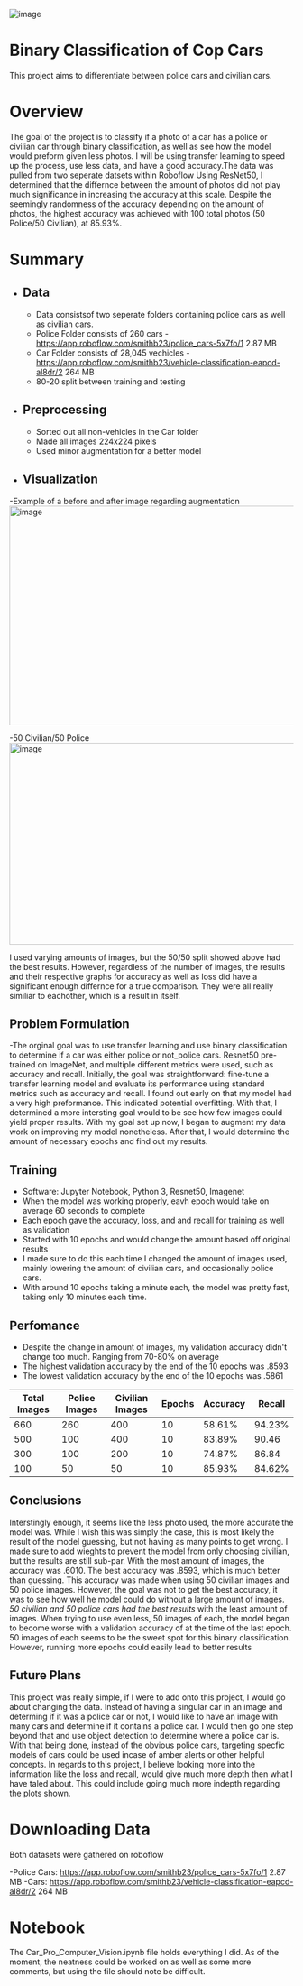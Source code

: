 ![image](https://github.com/user-attachments/assets/362f9f1c-c5f7-4cbc-9416-e2cf087f7cde)
# Binary Classification of Cop Cars
This project aims to differentiate between police cars and civilian cars.

# Overview
The goal of the project is to classify if a photo of a car has a police or civilian car through binary classification, as well as see how the model would preform given less photos. I will be using transfer learning to speed up the process, use less data, and have a good accuracy.The data was pulled from two seperate datsets within Roboflow Using ResNet50, I determined that the differnce between the amount of photos did not play much significance in increasing the accuracy at this scale. Despite the seemingly randomness of the accuracy depending on the amount of photos, the highest accuracy was achieved with 100 total photos (50 Police/50 Civilian), at 85.93%.

# Summary 
- ## Data
    - Data consistsof two seperate folders containing police cars as well as civilian cars.
    - Police Folder consists of 260 cars
          -https://app.roboflow.com/smithb23/police_cars-5x7fo/1   2.87 MB
    - Car Folder consists of 28,045 vechicles
          -https://app.roboflow.com/smithb23/vehicle-classification-eapcd-al8dr/2 264 MB
    - 80-20 split between training and testing
    
- ## Preprocessing
    - Sorted out all non-vehicles in the Car folder
    - Made all images 224x224 pixels
    - Used minor augmentation for a better model
 
- ## Visualization
-Example of a before and after image regarding augmentation
<img width="757" height="389" alt="image" src="https://github.com/user-attachments/assets/c5aa3d7f-6c40-46fa-b517-2ab1246924ff" />

-50 Civilian/50 Police
<img width="850" height="358" alt="image" src="https://github.com/user-attachments/assets/fbc9f807-2ff1-4688-8957-4b809270e180" />

I used varying amounts of images, but the 50/50 split showed above had the best results. However, regardless of the number of images, the results and their respective graphs for accuracy as well as loss did have a significant enough differnce for a true comparison. They were all really similiar to eachother, which is a result in itself.




## Problem Formulation
-The orginal goal was to use transfer learning and use binary classification to determine if a car was either police or       not_police cars. Resnet50 pre-trained on ImageNet, and multiple different metrics were used, such as accuracy and recall. Initially, the goal was straightforward: fine-tune a transfer learning model and evaluate its performance using standard metrics such as accuracy and recall. I found out early on that my model had a very high preformance. This indicated potential overfitting. With that, I determined a more intersting goal would to be see how few images could yield proper results. With my goal set up now, I began to augment my data work on improving my model nonetheless. After that, I would determine the amount of necessary epochs and find out my results.
  
## Training
- Software: Jupyter Notebook, Python 3, Resnet50, Imagenet
- When the model was working properly, eavh epoch would take on average 60 seconds to complete
- Each epoch gave the accuracy, loss, and and recall for training as well as validation
- Started with 10 epochs and would change the amount based off original results
- I made sure to do this each time I changed the amount of images used, mainly lowering the amount of civilian cars, and occasionally police cars.
- With around 10 epochs taking a minute each, the model was pretty fast, taking only 10 minutes each time.

## Perfomance
- Despite the change in amount of images, my validation accuracy didn't change too much. Ranging from 70-80% on average
- The highest validation accuracy by the end of the 10 epochs was .8593
- The lowest validation accuracy by the end of the 10 epochs was .5861

|Total Images|Police Images|Civilian Images|Epochs|Accuracy|Recall|
|---|---|---|---|---|---|
|660|260|400|10|58.61%|94.23%|
|500|100|400|10|83.89%|90.46|
|300|100|200|10|74.87%|86.84|
|100|50|50|10|85.93%|84.62%|


## Conclusions
Interstingly enough, it seems like the less photo used, the more accurate the model was. While I wish this was simply the case, this is most likely the result of the model guessing, but not having as many points to get wrong. I made sure to add wieghts to prevent the model from only choosing civilian, but the results are still sub-par. With the most amount of images, the accuracy was .6010. The best accuracy was .8593, which is much better than guessing. This accuracy was made when using 50 civilian images and 50 police images. However, the goal was not to get the best accuracy, it was to see how well he model could do without a large amount of images. *50 civilian and 50 police cars had the best results* with the least amount of images. When trying to use even less, 50 images of each, the model began to become worse with a validation accuracy of at the time of the last epoch. 50 images of each seems to be the sweet spot for this binary classification. However, running more epochs could easily lead to better results

## Future Plans
This project was really simple, if I were to add onto this project, I would go about changing the data. Instead of having a singular car in an image and determing if it was a police car or not, I would like to have an image with many cars and determine if it contains a police car. I would then go one step beyond that and use object detection to determine where a police car is. With that being done, instead of the obvious police cars, targeting specfic models of cars could be used incase of amber alerts or other helpful concepts. In regards to this project, l believe looking more into the information like the loss and recall, would give much more depth then what I have taled about. This could include going much more indepth regarding the plots shown.

# Downloading Data
Both datasets were gathered on roboflow

-Police Cars: https://app.roboflow.com/smithb23/police_cars-5x7fo/1   2.87 MB
-Cars: https://app.roboflow.com/smithb23/vehicle-classification-eapcd-al8dr/2 264 MB

# Notebook 
The Car_Pro_Computer_Vision.ipynb file holds everything I did. As of the moment, the neatness could be worked on as well as some more comments, but using the file should note be difficult.
